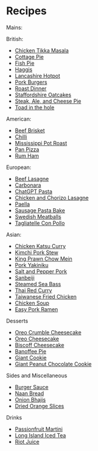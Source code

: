 # Recipes

Mains:

British:

- [Chicken Tikka Masala](mains/chicken_tikka_masala.md)
- [Cottage Pie](mains/cottage_pie.md)
- [Fish Pie](mains/fish_pie.md)
- [Haggis](mains/haggis.md)
- [Lancashire Hotpot](mains/lancashire_hotpot.md)
- [Pork Burgers](mains/pork_burgers.md)
- [Roast Dinner](mains/roast_dinner.md)
- [Staffordshire Oatcakes](mains/staffordshire_oatcakes.md)
- [Steak, Ale, and Cheese Pie](mains/steak_ale_cheese_pie.md)
- [Toad in the hole](mains/toad_in_the_hole.md)

American:

- [Beef Brisket](mains/beef_brisket.md)
- [Chilli](mains/chilli.md)
- [Mississippi Pot Roast](mains/mississippi_pot_roast.md)
- [Pan Pizza](mains/pan_pizza.md)
- [Rum Ham](mains/rum_ham.md)

European:

- [Beef Lasagne](mains/beef_lasagne.md)
- [Carbonara](mains/carbonara.md)
- [ChatGPT Pasta](mains/chat_gpt_pasta.md)
- [Chicken and Chorizo Lasagne](mains/chicken_chorizo_lasagne.md)
- [Paella](mains/paella.md)
- [Sausage Pasta Bake](mains/sausage_pasta_bake.md)
- [Swedish Meatballs](mains/swedish_meatballs.md)
- [Tagliatelle Con Pollo](mains/tagliatelle_con_pollo.md)

Asian:

- [Chicken Katsu Curry](mains/chicken_katsu_curry.md)
- [Kimchi Pork Stew](mains/kimchi_pork_stew.md)
- [King Prawn Chow Mein](mains/king_prawn_chow_mein.md)
- [Pork Yakiniku](mains/yakiniku.md)
- [Salt and Pepper Pork](mains/salt_pepper_pork.md)
- [Sanbeiji](mains/sanbeiji.md)
- [Steamed Sea Bass](mains/steamed_sea_bass.md)
- [Thai Red Curry](mains/thai_red_curry.md)
- [Taiwanese Fried Chicken](mains/taiwan_fried_chicken.md)
- [Chicken Soup](mains/chicken_soup.md)
- [Easy Pork Ramen](mains/pork_ramen.md)

Desserts

- [Oreo Crumble Cheesecake](desserts/oreo_crumble_cheesecake.md)
- [Oreo Cheesecake](desserts/oreo_cheesecake.md)
- [Biscoff Cheesecake](desserts/biscoff_cheesecake.md)
- [Banoffee Pie](desserts/banoffee_pie.md)
- [Giant Cookie](desserts/giant_cookie.md)
- [Giant Peanut Chocolate Cookie](desserts/giant_peanut_chocolate_cookie.md)

Sides and Miscellaneous

- [Burger Sauce](sides/burger_sauce.md)
- [Naan Bread](sides/naan_bread.md)
- [Onion Bhajis](sides/onion_bhajis.md)
- [Dried Orange Slices](sides/dried_orange_slices.md)

Drinks

- [Passionfruit Martini](drinks/passionfruit_martini.md)
- [Long Island Iced Tea](drinks/long_island.md)
- [Riot Juice](drinks/riot_juice.md)
